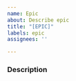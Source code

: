 ```yaml
---
name: Epic
about: Describe epic
title: "[EPIC]"
labels: epic
assignees: ''

---
```


### Description
